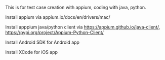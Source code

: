 This is for test case creation with appium, coding with java, python.

Install appium via appium.io/docs/en/drivers/mac/

Install apppium java/python client via https://appium.github.io/java-client/, https://pypi.org/project/Appium-Python-Client/

Install Android SDK for Android app

Install XCode for iOS app
